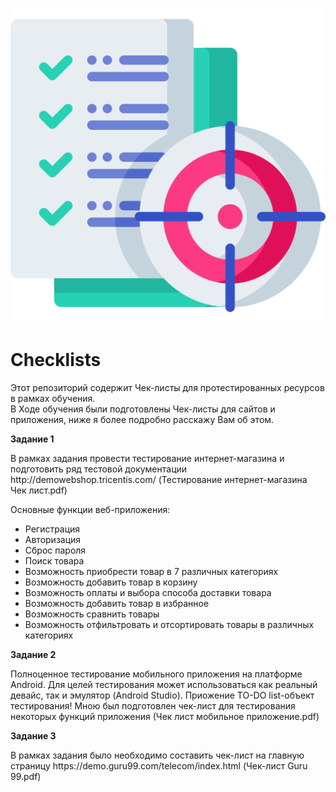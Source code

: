 ![Header](https://github.com/RomanRRC/Checklists/blob/8df1f34d3e4a8b8a57fd673987dd210fae855ade/mood-board.png)
# Checklists
Этот репозиторий содержит Чек-листы для протестированных ресурсов в рамках обучения.
<br>В Ходе обучения были подготовлены Чек-листы для сайтов и приложения, ниже я более подробно расскажу Вам об этом.

<p><strong> Задание 1 </strong></p> 
В рамках задания провести тестирование интернет-магазина и подготовить ряд тестовой документации http://demowebshop.tricentis.com/  (Тестирование интернет-магазина Чек лист.pdf)

Основные функции веб-приложения:

- Регистрация
- Авторизация
- Сброс пароля
- Поиск товара
- Возможность приобрести товар в 7 различных категориях
- Возможность добавить товар в корзину
- Возможность оплаты и выбора способа доставки товара
- Возможность добавить товар в избранное
- Возможность сравнить товары
- Возможность отфильтровать и отсортировать товары в различных категориях

<p><strong> Задание 2 </strong></p> 
Полноценное тестирование мобильного приложения на платформе Android. Для целей тестирования может использоваться как реальный девайс, так и эмулятор (Android Studio). Приожение TO-DO list-объект тестирования! Мною был подготовлен чек-лист для тестирования некоторых функций приложения (Чек лист мобильное приложение.pdf)

<p><strong> Задание 3 </strong></p> 
В рамках задания было необходимо cоставить чек-лист на главную страницу https://demo.guru99.com/telecom/index.html (Чек-лист Guru 99.pdf)
